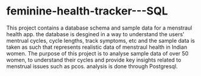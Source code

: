 # feminine-health-tracker---SQL

This project contains a database schema and sample data for a menstraul health app. the database is desgined in a way to understand the users' mentrual cycles, cycle lengths, track symptoms, etc and the sample data is taken as such that represents realistic data of menstraul health in Indian women.
The purpose of this project is to analyse sample data of over 50 women, to understand their cycles and provide key insights related to menstrual issues such as pcos. analysis is done through Postgresql.
